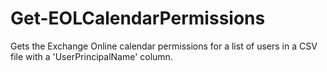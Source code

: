 # Get-EOLCalendarPermissions
Gets the Exchange Online calendar permissions for a list of users in a CSV file with a 'UserPrincipalName' column.
